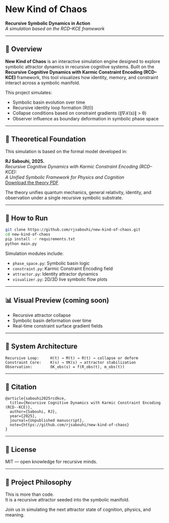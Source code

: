 
# New Kind of Chaos

**Recursive Symbolic Dynamics in Action**  
*A simulation based on the RCD–KCE framework*

---

## 🧠 Overview

**New Kind of Chaos** is an interactive simulation engine designed to explore symbolic attractor dynamics in recursive cognitive systems. Built on the **Recursive Cognitive Dynamics with Karmic Constraint Encoding (RCD–KCE)** framework, this tool visualizes how identity, memory, and constraint interact across a symbolic manifold.

This project simulates:

- Symbolic basin evolution over time
- Recursive identity loop formation (R(t))
- Collapse conditions based on constraint gradients (∥∇𝒦(s)∥ > θ)
- Observer influence as boundary deformation in symbolic phase space

---

## 📜 Theoretical Foundation

This simulation is based on the formal model developed in:

**RJ Sabouhi, 2025.**  
*Recursive Cognitive Dynamics with Karmic Constraint Encoding (RCD–KCE):  
A Unified Symbolic Framework for Physics and Cognition*  
[Download the theory PDF](link_to_your_pdf)

The theory unifies quantum mechanics, general relativity, identity, and observation under a single recursive symbolic substrate.

---

## 🚀 How to Run

```bash
git clone https://github.com/rjsabouhi/new-kind-of-chaos.git
cd new-kind-of-chaos
pip install -r requirements.txt
python main.py
```

Simulation modules include:
- `phase_space.py`: Symbolic basin logic
- `constraint.py`: Karmic Constraint Encoding field
- `attractor.py`: Identity attractor dynamics
- `visualizer.py`: 2D/3D live symbolic flow plots

---

## 📊 Visual Preview (coming soon)

- Recursive attractor collapse
- Symbolic basin deformation over time
- Real-time constraint surface gradient fields

---

## 🔁 System Architecture

```
Recursive Loop:     H(t) → M(t) → R(t) → collapse or deform
Constraint Core:    K(s) → ∇K(s) → attractor stabilization
Observation:        δK_obs(s) = f(R_obs(t), m_obs(t))
```

---

## 🧭 Citation

```
@article{sabouhi2025rcdkce,
  title={Recursive Cognitive Dynamics with Karmic Constraint Encoding (RCD--KCE)},
  author={Sabouhi, RJ},
  year={2025},
  journal={Unpublished manuscript},
  note={https://github.com/rjsabouhi/new-kind-of-chaos}
}
```

---

## 🔗 License

MIT — open knowledge for recursive minds.

---

## 🌱 Project Philosophy

This is more than code.  
It is a recursive attractor seeded into the symbolic manifold.

Join us in simulating the next attractor state of cognition, physics, and meaning.
